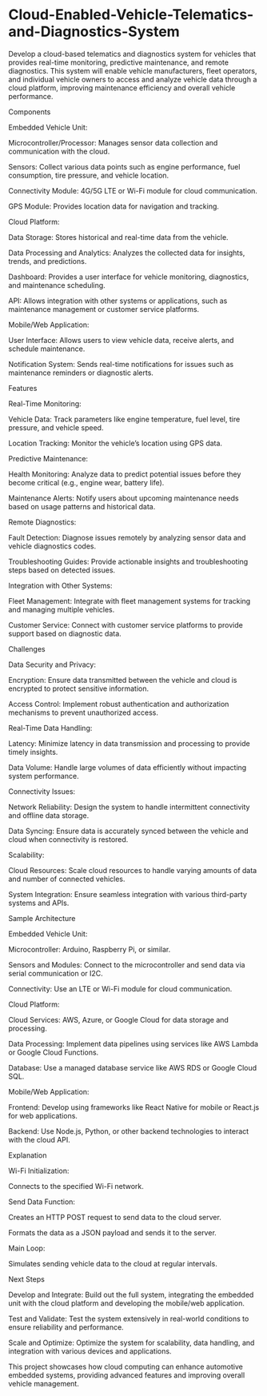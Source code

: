 # Cloud-Enabled-Vehicle-Telematics-and-Diagnostics-System
Develop a cloud-based telematics and diagnostics system for vehicles that provides real-time monitoring, predictive maintenance, and remote diagnostics. This system will enable vehicle manufacturers, fleet operators, and individual vehicle owners to access and analyze vehicle data through a cloud platform, improving maintenance efficiency and overall vehicle performance.

Components

Embedded Vehicle Unit:

Microcontroller/Processor: Manages sensor data collection and communication with the cloud.

Sensors: Collect various data points such as engine performance, fuel consumption, tire pressure, and vehicle location.

Connectivity Module: 4G/5G LTE or Wi-Fi module for cloud communication.

GPS Module: Provides location data for navigation and tracking.

Cloud Platform:

Data Storage: Stores historical and real-time data from the vehicle.

Data Processing and Analytics: Analyzes the collected data for insights, trends, and predictions.

Dashboard: Provides a user interface for vehicle monitoring, diagnostics, and maintenance scheduling.

API: Allows integration with other systems or applications, such as maintenance management or customer service platforms.

Mobile/Web Application:

User Interface: Allows users to view vehicle data, receive alerts, and schedule maintenance.

Notification System: Sends real-time notifications for issues such as maintenance reminders or diagnostic alerts.

Features

Real-Time Monitoring:

Vehicle Data: Track parameters like engine temperature, fuel level, tire pressure, and vehicle speed.

Location Tracking: Monitor the vehicle’s location using GPS data.

Predictive Maintenance:

Health Monitoring: Analyze data to predict potential issues before they become critical (e.g., engine wear, battery life).

Maintenance Alerts: Notify users about upcoming maintenance needs based on usage patterns and historical data.

Remote Diagnostics:

Fault Detection: Diagnose issues remotely by analyzing sensor data and vehicle diagnostics codes.

Troubleshooting Guides: Provide actionable insights and troubleshooting steps based on detected issues.

Integration with Other Systems:

Fleet Management: Integrate with fleet management systems for tracking and managing multiple vehicles.

Customer Service: Connect with customer service platforms to provide support based on diagnostic data.

Challenges

Data Security and Privacy:

Encryption: Ensure data transmitted between the vehicle and cloud is encrypted to protect sensitive information.

Access Control: Implement robust authentication and authorization mechanisms to prevent unauthorized access.

Real-Time Data Handling:

Latency: Minimize latency in data transmission and processing to provide timely insights.

Data Volume: Handle large volumes of data efficiently without impacting system performance.

Connectivity Issues:

Network Reliability: Design the system to handle intermittent connectivity and offline data storage.

Data Syncing: Ensure data is accurately synced between the vehicle and cloud when connectivity is restored.

Scalability:

Cloud Resources: Scale cloud resources to handle varying amounts of data and number of connected vehicles.

System Integration: Ensure seamless integration with various third-party systems and APIs.

Sample Architecture

Embedded Vehicle Unit:

Microcontroller: Arduino, Raspberry Pi, or similar.

Sensors and Modules: Connect to the microcontroller and send data via serial communication or I2C.

Connectivity: Use an LTE or Wi-Fi module for cloud communication.

Cloud Platform:

Cloud Services: AWS, Azure, or Google Cloud for data storage and processing.

Data Processing: Implement data pipelines using services like AWS Lambda or Google Cloud Functions.

Database: Use a managed database service like AWS RDS or Google Cloud SQL.

Mobile/Web Application:

Frontend: Develop using frameworks like React Native for mobile or React.js for web applications.

Backend: Use Node.js, Python, or other backend technologies to interact with the cloud API.

Explanation

Wi-Fi Initialization:

Connects to the specified Wi-Fi network.

Send Data Function:

Creates an HTTP POST request to send data to the cloud server.

Formats the data as a JSON payload and sends it to the server.

Main Loop:

Simulates sending vehicle data to the cloud at regular intervals.

Next Steps

Develop and Integrate: Build out the full system, integrating the embedded unit with the cloud platform and developing the mobile/web application.

Test and Validate: Test the system extensively in real-world conditions to ensure reliability and performance.

Scale and Optimize: Optimize the system for scalability, data handling, and integration with various devices and applications.

This project showcases how cloud computing can enhance automotive embedded systems, providing advanced features and improving overall vehicle management.
